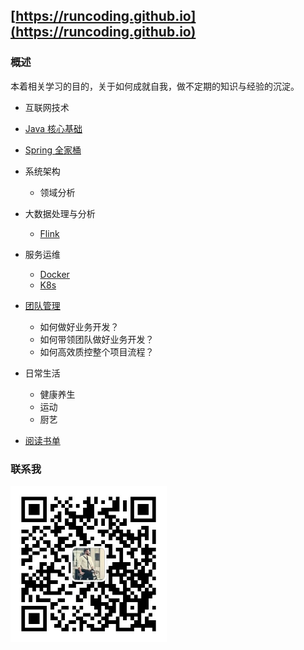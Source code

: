 ##  [https://runcoding.github.io](https://runcoding.github.io)
### 概述
本着相关学习的目的，关于如何成就自我，做不定期的知识与经验的沉淀。

- 互联网技术
 - [Java 核心基础](https://runcoding.github.io/?sidebar=develop/back_end/java#/)
 - [Spring 全家桶](https://runcoding.github.io/?sidebar=develop/back_end/java#/develop/back_end/java/wiki/information/spring/spring_info)
 - 系统架构
   - 领域分析
 - 大数据处理与分析
   - [Flink](https://runcoding.github.io/?sidebar=develop/back_end/massive_data#/develop/back_end/massive_data/wiki/flink/flink)
 - 服务运维
   - [Docker](https://runcoding.github.io/?sidebar=develop/cloud/docker#/develop/cloud/docker/experience)
   - [K8s](https://runcoding.github.io/?sidebar=develop/cloud/kubernetes#/develop/cloud/kubernetes/k8s-for-docker-desktop/README)

- [团队管理](https://runcoding.github.io/?sidebar=team#/team/wiki/home)
  - 如何做好业务开发？
  - 如何带领团队做好业务开发？
  - 如何高效质控整个项目流程？
- 日常生活
  - 健康养生
  - 运动
  - 厨艺
- [阅读书单](https://runcoding.github.io/#/wiki/information/books)


### 联系我
<img width="250" height="250" src="https://raw.githubusercontent.com/runcoding/static/master/wiki/pic/171542031211_.pic.jpg"/>



